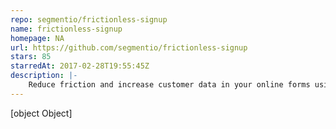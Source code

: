 ```yaml
---
repo: segmentio/frictionless-signup
name: frictionless-signup
homepage: NA
url: https://github.com/segmentio/frictionless-signup
stars: 85
starredAt: 2017-02-28T19:55:45Z
description: |-
    Reduce friction and increase customer data in your online forms using Segment & Clearbit
---
```


[object Object]
